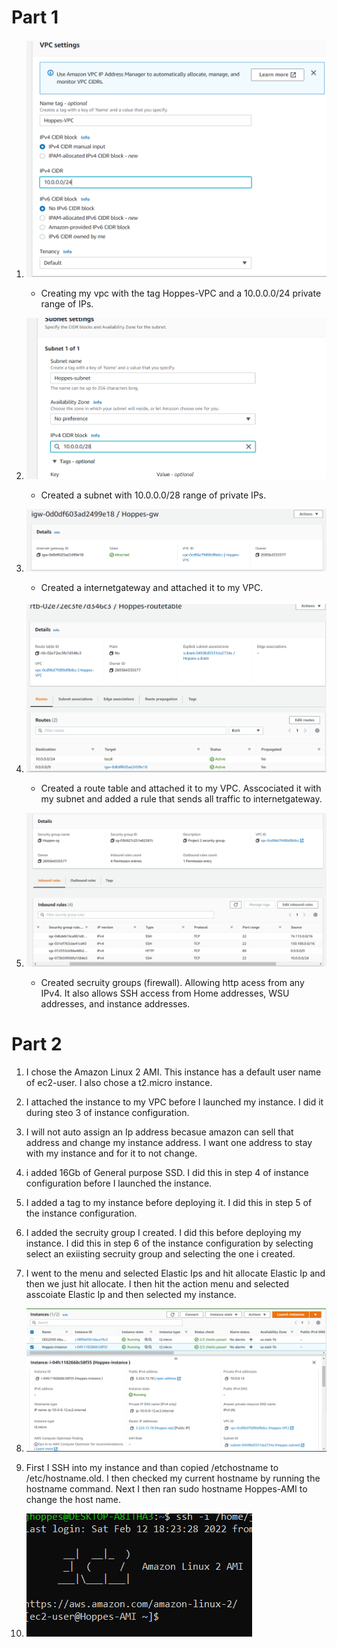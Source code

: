 # Part 1 

1. ![Screenshot1](/Projects/Project2/Images/p2ss1.PNG) 
	* Creating my vpc with the tag Hoppes-VPC and a 10.0.0.0/24 private range of IPs.	

2. ![Screenshot2](/Projects/Project2/Images/p2ss2.PNG)
	* Created a subnet with 10.0.0.0/28 range of private IPs.
 
3. ![Screenshot3](/Projects/Project2/Images/p2ss3.PNG)
	* Created a internetgateway and attached it to my VPC.

4. ![Screenshot4](/Projects/Project2/Images/p2ss4.PNG)
	* Created a route table and attached it to my VPC. Asscociated it with my subnet and added a rule that sends all traffic to internetgateway.

5. ![Screenshot5](/Projects/Project2/Images/p2ss5.PNG)
	* Created secruity groups (firewall). Allowing http acess from any IPv4. It also allows SSH access from Home addresses, WSU addresses, and instance addresses.

# Part 2

1. I chose the Amazon Linux 2 AMI. This instance has a default user name of ec2-user. I also chose a t2.micro instance.

2. I attached the instance to my VPC before I launched my instance. I did it during steo 3 of instance configuration. 

3. I will not auto assign an Ip address becasue amazon can sell that address and change my instance address. I want one address to stay with my instance and for it to not change. 

4. i added 16Gb of General purpose SSD. I did this in step 4 of instance configuration before I launched the instance.

5. I added a tag to my instance before deploying it. I did this in step 5 of the instance configuration.

6. I added the secruity group I created. I did this before deploying my instance. I did this in step 6 of the instance configuration by selecting select an exiisting secruity group and selecting the one i created.

7. I went to the menu and selected Elastic Ips and hit allocate Elastic Ip and then we just hit allocate. I then hit the action menu and selected asscoiate Elastic Ip and then selected my instance.

8. ![Screenshot8](/Projects/Project2/Images/p2ss8.PNG) 

9. First I SSH into my instance and than copied /etchostname to /etc/hostname.old. I then checked my current hostname by running the hostname command. Next I then ran sudo hostname Hoppes-AMI to change the host name. 

10. ![Screenshot10](/Projects/Project2/Images/p2ss10.PNG)
